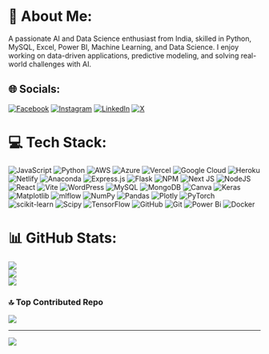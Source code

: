 <!--
# 👋 Hey there! 🖐✨  
I’m **Aadil Chauhan**, an AI & Data Science enthusiast. Welcome to my profile! 🚀  

![Img](https://github.com/aadilchavhan/aadilchavhan/blob/main/img.png)  


## 🚀 About Me  
A passionate **AI and Data Science** enthusiast from India, skilled in **Python, MySQL, Excel, Power BI, Machine Learning, and Data Science**. I enjoy working on **data-driven applications**, predictive modeling, and solving **real-world challenges with AI**.  

- 🔍 **Curious about**: Machine Learning & Deep Learning, Python, MySQL & Power BI for data analysis, AI-powered automation & predictive modeling, Business Intelligence. 

- 📌 **Current Project**: 🩺 **Breast Cancer Classification Using Data Science**
   
- 🎯 **Goal**: To **apply AI & ML skills** to create **efficient, scalable, and impactful AI-driven solutions** for real-world applications. 

---

## 📊 GitHub Statistics  
![Aadil's GitHub Stats](https://github-readme-stats.vercel.app/api?username=aadilchavhan&show_icons=true&count_private=true&theme=dark)  

---

🌎 Profile Visitors ![Profile views](https://visitor-badge.laobi.icu/badge?page_id=aadilchavhan.aadilchavhan)  

---

## 🔗 Connect with Me  
  [![LinkedIn](https://img.shields.io/badge/LinkedIn-Connect-blue)](https://www.linkedin.com/in/aadilchavhan) 

[![Twitter](https://img.shields.io/badge/Twitter-Follow-blue)](https://x.com/aadilchavhan)  
[![Instagram](https://img.shields.io/badge/Instagram-Follow-blue)](https://www.instagram.com/aadil_chavhan)  
[![Facebook](https://img.shields.io/badge/Facebook-Like-blue)](https://m.facebook.com/aadilchavhan)  

---

## 🤖 Let's Connect  
📩 Feel free to collaborate and explore exciting AI & ML projects! 🚀  

-->

# 💫 About Me:
A passionate AI and Data Science enthusiast from India, skilled in Python, MySQL, Excel, Power BI, Machine Learning, and Data Science. I enjoy working on data-driven applications, predictive modeling, and solving real-world challenges with AI.


## 🌐 Socials:
[![Facebook](https://img.shields.io/badge/Facebook-%231877F2.svg?logo=Facebook&logoColor=white)](https://facebook.com/https://m.facebook.com/aadilchavhan) [![Instagram](https://img.shields.io/badge/Instagram-%23E4405F.svg?logo=Instagram&logoColor=white)](https://instagram.com/https://www.instagram.com/aadil_chavhan) [![LinkedIn](https://img.shields.io/badge/LinkedIn-%230077B5.svg?logo=linkedin&logoColor=white)](https://linkedin.com/in/https://www.linkedin.com/in/aadilchavhan) [![X](https://img.shields.io/badge/X-black.svg?logo=X&logoColor=white)](https://x.com/https://x.com/aadilchavhan) 

# 💻 Tech Stack:
![JavaScript](https://img.shields.io/badge/javascript-%23323330.svg?style=flat-square&logo=javascript&logoColor=%23F7DF1E) ![Python](https://img.shields.io/badge/python-3670A0?style=flat-square&logo=python&logoColor=ffdd54) ![AWS](https://img.shields.io/badge/AWS-%23FF9900.svg?style=flat-square&logo=amazon-aws&logoColor=white) ![Azure](https://img.shields.io/badge/azure-%230072C6.svg?style=flat-square&logo=microsoftazure&logoColor=white) ![Vercel](https://img.shields.io/badge/vercel-%23000000.svg?style=flat-square&logo=vercel&logoColor=white) ![Google Cloud](https://img.shields.io/badge/GoogleCloud-%234285F4.svg?style=flat-square&logo=google-cloud&logoColor=white) ![Heroku](https://img.shields.io/badge/heroku-%23430098.svg?style=flat-square&logo=heroku&logoColor=white) ![Netlify](https://img.shields.io/badge/netlify-%23000000.svg?style=flat-square&logo=netlify&logoColor=#00C7B7) ![Anaconda](https://img.shields.io/badge/Anaconda-%2344A833.svg?style=flat-square&logo=anaconda&logoColor=white) ![Express.js](https://img.shields.io/badge/express.js-%23404d59.svg?style=flat-square&logo=express&logoColor=%2361DAFB) ![Flask](https://img.shields.io/badge/flask-%23000.svg?style=flat-square&logo=flask&logoColor=white) ![NPM](https://img.shields.io/badge/NPM-%23CB3837.svg?style=flat-square&logo=npm&logoColor=white) ![Next JS](https://img.shields.io/badge/Next-black?style=flat-square&logo=next.js&logoColor=white) ![NodeJS](https://img.shields.io/badge/node.js-6DA55F?style=flat-square&logo=node.js&logoColor=white) ![React](https://img.shields.io/badge/react-%2320232a.svg?style=flat-square&logo=react&logoColor=%2361DAFB) ![Vite](https://img.shields.io/badge/vite-%23646CFF.svg?style=flat-square&logo=vite&logoColor=white) ![WordPress](https://img.shields.io/badge/WordPress-%23117AC9.svg?style=flat-square&logo=WordPress&logoColor=white) ![MySQL](https://img.shields.io/badge/mysql-4479A1.svg?style=flat-square&logo=mysql&logoColor=white) ![MongoDB](https://img.shields.io/badge/MongoDB-%234ea94b.svg?style=flat-square&logo=mongodb&logoColor=white) ![Canva](https://img.shields.io/badge/Canva-%2300C4CC.svg?style=flat-square&logo=Canva&logoColor=white) ![Keras](https://img.shields.io/badge/Keras-%23D00000.svg?style=flat-square&logo=Keras&logoColor=white) ![Matplotlib](https://img.shields.io/badge/Matplotlib-%23ffffff.svg?style=flat-square&logo=Matplotlib&logoColor=black) ![mlflow](https://img.shields.io/badge/mlflow-%23d9ead3.svg?style=flat-square&logo=numpy&logoColor=blue) ![NumPy](https://img.shields.io/badge/numpy-%23013243.svg?style=flat-square&logo=numpy&logoColor=white) ![Pandas](https://img.shields.io/badge/pandas-%23150458.svg?style=flat-square&logo=pandas&logoColor=white) ![Plotly](https://img.shields.io/badge/Plotly-%233F4F75.svg?style=flat-square&logo=plotly&logoColor=white) ![PyTorch](https://img.shields.io/badge/PyTorch-%23EE4C2C.svg?style=flat-square&logo=PyTorch&logoColor=white) ![scikit-learn](https://img.shields.io/badge/scikit--learn-%23F7931E.svg?style=flat-square&logo=scikit-learn&logoColor=white) ![Scipy](https://img.shields.io/badge/SciPy-%230C55A5.svg?style=flat-square&logo=scipy&logoColor=%white) ![TensorFlow](https://img.shields.io/badge/TensorFlow-%23FF6F00.svg?style=flat-square&logo=TensorFlow&logoColor=white) ![GitHub](https://img.shields.io/badge/github-%23121011.svg?style=flat-square&logo=github&logoColor=white) ![Git](https://img.shields.io/badge/git-%23F05033.svg?style=flat-square&logo=git&logoColor=white) ![Power Bi](https://img.shields.io/badge/power_bi-F2C811?style=flat-square&logo=powerbi&logoColor=black) ![Docker](https://img.shields.io/badge/docker-%230db7ed.svg?style=flat-square&logo=docker&logoColor=white)
# 📊 GitHub Stats:
![](https://github-readme-stats.vercel.app/api?username=aadilchavhan&theme=dark&hide_border=false&include_all_commits=true&count_private=true)<br/>
![](https://nirzak-streak-stats.vercel.app/?user=aadilchavhan&theme=dark&hide_border=false)<br/>
![](https://github-readme-stats.vercel.app/api/top-langs/?username=aadilchavhan&theme=dark&hide_border=false&include_all_commits=true&count_private=true&layout=compact)

### 🔝 Top Contributed Repo
![](https://github-contributor-stats.vercel.app/api?username=aadilchavhan&limit=5&theme=dark&combine_all_yearly_contributions=true)

---
[![](https://visitcount.itsvg.in/api?id=aadilchavhan&icon=0&color=6)](https://visitcount.itsvg.in)



